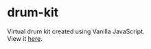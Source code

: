 # drum-kit
Virtual drum kit created using Vanilla JavaScript.
<br />
View it <a href="https://km-drum-kit.netlify.app/">here</a>.
